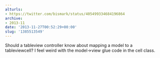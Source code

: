 ```yaml
---
alturls:
- https://twitter.com/bismark/status/405499334684196864
archive:
- 2013-11
date: '2013-11-27T00:52:29+00:00'
slug: '1385513549'
---
```


Should a tableview controller know about mapping a model to a tableviewcell? I feel weird with the model-&gt;view glue code in the cell class.

